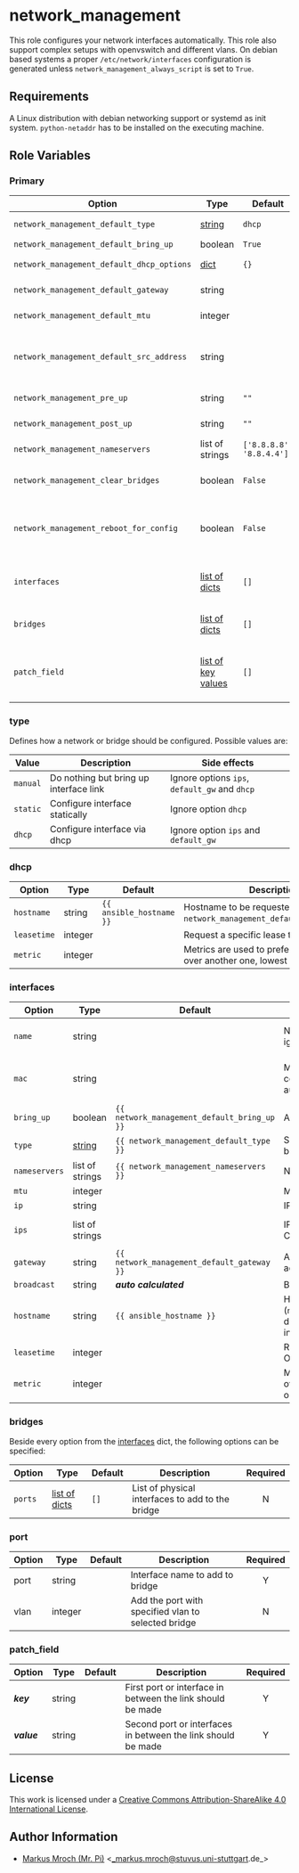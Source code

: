 # network_management

This role configures your network interfaces automatically. This role also support complex setups with openvswitch and different vlans. On debian based systems a proper `/etc/network/interfaces` configuration is generated unless `network_management_always_script` is set to `True`.


## Requirements

A Linux distribution with debian networking support or systemd as init system.
`python-netaddr` has to be installed on the executing machine.

## Role Variables

### Primary
| Option                                    | Type                               | Default                  | Description                                                                                                                                                         | Required |
|-------------------------------------------|------------------------------------|--------------------------|---------------------------------------------------------------------------------------------------------------------------------------------------------------------|:--------:|
| `network_management_default_type`         | [string](#type)                    | `dhcp`                   | Default type to setup a interface or bridge                                                                                                                         |     N    |
| `network_management_default_bring_up`     | boolean                            | `True`                   | Bring interface up on start                                                                                                                                         |     N    |
| `network_management_default_dhcp_options` | [dict](#dhcp)                      | `{}`                     | Additional options for dhcp interfaces                                                                                                                              |     N    |
| `network_management_default_gateway`      | string                             |                          | Add a default route via this gateway address                                                                                                                        |     N    |
| `network_management_default_mtu`          | integer                            |                          | Detault MTU size to use for all interfaces                                                                                                                          |     N    |
| `network_management_default_src_address`  | string                             |                          | Source Address to use for outgoing addresses, only used if `network_management_default_gateway` is specified, the source address has to be assigned to an interface |     N    |
| `network_management_pre_up`               | string                             | `""`                     | Commands to execute before any other action is performed                                                                                                            |     N    |
| `network_management_post_up`              | string                             | `""`                     | Commands to execute after all other network operations are performed                                                                                                |     N    |
| `network_management_nameservers`          | list of strings                    | `['8.8.8.8', '8.8.4.4']` | List of all nameservers to use                                                                                                                                      |     N    |
| `network_management_clear_bridges`        | boolean                            | `False`                  | Remove all ovs bridges before recreating them. This is useful for renaming bridges.                                                                                 |     N    |
| `network_management_reboot_for_config`    | boolean                            | `False`                  | Reboot target server to setup new network config, useful for major network configuration, which may require manual interactions otherwise                           |     N    |
| `interfaces`                              | [list of dicts](#interfaces)       | `[]`                     | List of all interfaces to setup, keep in mind it can cause various errors if you configure a interface here and later use it as a port on a bridge                  |     N    |
| `bridges`                                 | [list of dicts](#bridges)          | `[]`                     | List of network bridges to setup (all bridges are managed by openvswitch)                                                                                           |     N    |
| `patch_field`                             | [list of key values](#patch_field) | `[]`                     | A list of network interfaces or bridge ports to patch together (ex. wire/patch one bridge port with one vlan to another bridge with a different vlan)               |     N    |

### type
Defines how a network or bridge should be configured. Possible values are:

| Value    | Description                            | Side effects                                  |
|----------|----------------------------------------|-----------------------------------------------|
| `manual` | Do nothing but bring up interface link | Ignore options `ips`, `default_gw` and `dhcp` |
| `static` | Configure interface statically         | Ignore option `dhcp`                          |
| `dhcp`   | Configure interface via dhcp           | Ignore option `ips` and `default_gw`          |

### dhcp
| Option      | Type    | Default                  | Description                                                                        | Required |
|-------------|---------|--------------------------|------------------------------------------------------------------------------------|:--------:|
| `hostname`  | string  | `{{ ansible_hostname }}` | Hostname to be requested (is ignored in `network_management_default_dhcp_options`) |     N    |
| `leasetime` | integer |                          | Request a specific lease time in seconds.                                          |     N    |
| `metric`    | integer |                          | Metrics are used to prefer an interface over another one, lowest wins.             |     N    |

### interfaces
| Option        | Type            | Default                                         | Description                                                                                                          |             Required            |
|---------------|-----------------|-------------------------------------------------|----------------------------------------------------------------------------------------------------------------------|:-------------------------------:|
| `name`        | string          |                                                 | Name of the interface to configure, ignored if `mac` is specified                                                    |  only if `mac` is not specified |
| `mac`         | string          |                                                 | MAC-Address of the interface to configure. If `name` is specified, `mac` is autodetected.                            | only if `name` is not specified |
| `bring_up`    | boolean         | `{{ network_management_default_bring_up }}`     | Automatically bring interface link up                                                                                |                N                |
| `type`        | [string](#type) | `{{ network_management_default_type }}`         | Specify how the network interface should be configured                                                               |                N                |
| `nameservers` | list of strings | `{{ network_management_nameservers }}`          | Nameservers to use                                                                                                   |                N                |
| `mtu`         | integer         |                                                 | MTU size                                                                                                             |                N                |
| `ip`          | string          |                                                 | IP address to assign as IP with CIDR suffix                                                                          |                N                |
| `ips`         | list of strings |                                                 | IP addresses to assign (IP address with CIDR suffix)                                                                 |    only if `type` is `static`   |
| `gateway`     | string          | `{{ network_management_default_gateway }}`      | Add a default route via this gateway address                                                                         |                N                |
| `broadcast`   | string          | ___auto calculated___                           | Broadcast address to use                                                                                             |                N                |
| `hostname`    | string          | `{{ ansible_hostname }}`                        | Hostname to be requested (`network_management_default_dhcp_options` don't apply here). Only used on dhcp interfaces. |                N                |
| `leasetime`   | integer         |                                                 | Request a specific lease time in seconds. Only used on dhcp interfaces.                                              |                N                |
| `metric`      | integer         |                                                 | Metrics are used to prefer an interface over another one, lowest wins. Only used on dhcp interfaces.                 |                N                |

### bridges
Beside every option from the [interfaces](#interfaces) dict, the following options can be specified:

| Option  | Type                   | Default | Description                                      | Required |
|---------|------------------------|---------|--------------------------------------------------|:--------:|
| `ports` | [list of dicts](#port) | `[]`    | List of physical interfaces to add to the bridge |     N    |

### port
| Option | Type    | Default | Description                                         | Required |
|--------|---------|---------|-----------------------------------------------------|:--------:|
| port   | string  |         | Interface name to add to bridge                     |     Y    |
| vlan   | integer |         | Add the port with specified vlan to selected bridge |     N    |

### patch_field
| Option      | Type   | Default | Description                                                   | Required |
|-------------|--------|---------|---------------------------------------------------------------|:--------:|
| ___key___   | string |         | First port or interface in between the link should be made    | Y        |
| ___value___ | string |         | Second port or interfaces in between the link should be made  | Y        |


## License

This work is licensed under a [Creative Commons Attribution-ShareAlike 4.0 International License](http://creativecommons.org/licenses/by-sa/4.0/).


## Author Information

 * [Markus Mroch (Mr. Pi)](https://github.com/Mr-Pi) &lt;_markus.mroch@stuvus.uni-stuttgart.de_&gt;
